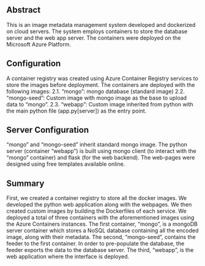## Abstract

This is an image metadata management system developed and dockerized on cloud servers. The system employs containers to store the database server and the web app server. The containers were deployed on the Microsoft Azure Platform.

## Configuration

A container registry was created using Azure Container Registry services to store the images before deployment.
The containers are deployed with the following images:
2.1. “mongo”: mongo database (standard image)
2.2. “mongo-seed”: Custom image with mongo image as
the base to upload data to “mongo”.
2.3. “webapp”: Custom image inherited from python with the main python file (app.py[server]) as the entry point.

## Server Configuration

“mongo” and “mongo-seed” inherit standard mongo image. The python server (container “webapp”) is built using mongo client (to interact with the “mongo”
container) and flask (for the web backend). The web-pages were designed using free templates available online.

## Summary

First, we created a container registry to store all the docker images. We developed the python web application along with the webpages. We then created custom images by building the Dockerfiles of each service. We deployed a total of three containers with the aforementioned images using the Azure Containers instances. The first container, “mongo”, is a mongoDB server container which stores a NoSQL database containing all the encoded image, along with their metadata. The second, “mongo-seed”, contains the feeder to the first container. In order to pre-populate the database, the feeder exports the data to the database server. The third, “webapp”, is the web application where the interface is deployed.
